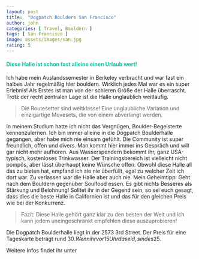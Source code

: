 ```yaml
---
layout: post
title:  "Dogpatch Boulders San Francisco"
author: john
categories: [ Travel, Bouldern ]
tags: [ San Francisco ]
image: assets/images/san.jpg
rating: 5
---
```


#### <span style="color:#00c5a1">Diese Halle ist schon fast alleine einen Urlaub wert!</span>

Ich habe mein Auslandssemester in Berkeley verbracht und war fast ein halbes Jahr regelmäßig hier bouldern. Wirklich jedes Mal war es ein super Erlebnis! Als Erstes ist man von der schieren Größe der Halle überrascht. Trotz der recht zentralen Lage ist die Halle unglaublich weitläufig.

> Die Routesetter sind weltklasse! Eine unglaubliche Variation und einzigartige Movesets, die von einem abverlangt werden.

In meinem Studium hatte ich nicht das Vergnügen, Boulder-Begeisterte kennenzulernen. Ich bin immer alleine in die Dogpatch Boulderhalle gegangen, aber habe mich nie einsam gefühlt. Die Community ist super freundlich, offen und divers. Man kommt hier immer ins Gespräch und will gar nicht mehr aufhören. Aus Wasserspendern bekommt ihr, ganz USA-typisch, kostenloses Trinkwasser. Der Trainingsbereich ist vielleicht nicht pompös, aber lässt überhaupt keine Wünsche offen. Obwohl diese Halle all das zu bieten hat, empfand ich sie nie überfüllt, egal zu welcher Zeit ich dort war. Zu verlassen war die Halle aber auch nie.
Mein Geheimtipp: Geht nach dem Bouldern gegenüber Soulfood essen. Es gibt nichts Besseres als Stärkung und Belohnung!
Solltet ihr in der Gegend sein, so sei euch gesagt, dass dies die beste Halle in Californien ist und das für den gleichen Preis wie bei der Konkurrenz.

>Fazit: Diese Halle gehört ganz klar zu den besten der Welt und ich kann jedem uneingeschränkt empfehlen diese auszuprobieren!

Die Dogpatch Boulderhalle liegt in der 2573 3rd Street. Der Preis für eine Tageskarte beträgt rund 30$. Wenn ihr vor 15 Uhr da seid, sind es 25$.

Weitere Infos findet ihr unter